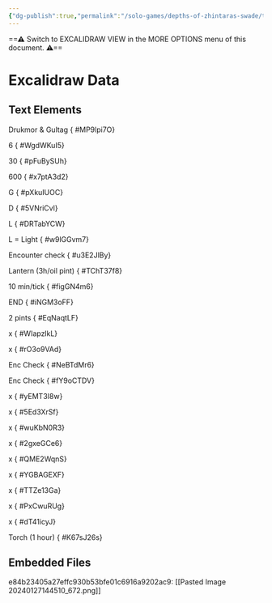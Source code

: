 ```yaml
---
{"dg-publish":true,"permalink":"/solo-games/depths-of-zhintaras-swade/tools/dungeon-running-sheet-excalidraw/","tags":["excalidraw"]}
---
```


==⚠  Switch to EXCALIDRAW VIEW in the MORE OPTIONS menu of this document. ⚠==


# Excalidraw Data
## Text Elements
Drukmor & Gultag
{ #MP9lpi7O}


6
{ #WgdWKuI5}


30
{ #pFuBySUh}


600
{ #x7ptA3d2}


G
{ #pXkuIUOC}


D
{ #5VNriCvl}


L
{ #DRTabYCW}


L = Light
{ #w9lGGvm7}


Encounter check
{ #u3E2JlBy}


Lantern (3h/oil pint)
{ #TChT37f8}


10 min/tick
{ #figGN4m6}


END
{ #iNGM3oFF}


2 pints
{ #EqNaqtLF}


x
{ #WIapzlkL}


x
{ #rO3o9VAd}


Enc Check
{ #NeBTdMr6}


Enc Check
{ #fY9oCTDV}


x
{ #yEMT3I8w}


x
{ #5Ed3XrSf}


x
{ #wuKbN0R3}


x
{ #2gxeGCe6}


x
{ #QME2WqnS}


x
{ #YGBAGEXF}


x
{ #TTZe13Ga}


x
{ #PxCwuRUg}


x
{ #dT41icyJ}


Torch (1 hour)
{ #K67sJ26s}


## Embedded Files
e84b23405a27effc930b53bfe01c6916a9202ac9: [[Pasted Image 20240127144510_672.png]]

